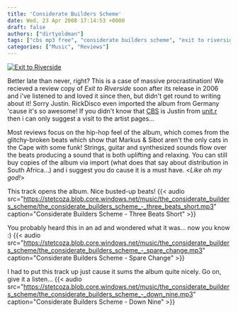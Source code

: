 ```yaml
---
title: 'Considerate Builders Scheme'
date: Wed, 23 Apr 2008 17:14:53 +0000
draft: false
authors: ["dirtyoldman"]
tags: ["cbs mp3 free", "considerate builders scheme", "exit to riverside"]
categories: ["Music", "Reviews"]
---
```


[![Exit to Riverside](/wp-content/uploads/2008/04/038-600x600-300x300.jpg "038-600x600")](/wp-content/uploads/2008/04/038-600x600.jpg)

Better late than never, right? This is a case of massive procrastination! We recieved a review copy of _Exit to Riverside_ soon after its release in 2006 and i've listened to and loved it since then, but didn't get round to writing about it! Sorry Justin. RickDisco even imported the album from Germany 'cause it's so awesome! If you didn't know that [CBS](/artists/cbs/) is Justin from [unit.r](/artists/unitr) then i can only suggest a visit to the artist pages...

Most reviews focus on the hip-hop feel of the album, which comes from the glitchy-broken beats which show that Markus & Sibot aren't the only cats in the Cape with some funk! Strings, guitar and synthesized sounds flow over the beats producing a sound that is both uplifting and relaxing. You can still buy copies of the album via import (what does that say about distribution in South Africa...) and i suggest you do cause it is a must have. <_Like oh my god!_\>

This track opens the album. Nice busted-up beats!
{{< audio
    src="https://stetcoza.blob.core.windows.net/music/the_considerate_builders_scheme/the_considerate_builders_scheme_-_three_beats_short.mp3"
    caption="Considerate Builders Scheme - Three Beats Short" >}}

You probably heard this in an ad and wondered what it was... now you know :)
{{< audio
    src="https://stetcoza.blob.core.windows.net/music/the_considerate_builders_scheme/the_considerate_builders_scheme_-_spare_change.mp3"
    caption="Considerate Builders Scheme - Spare Change" >}}

I had to put this track up just cause it sums the album quite nicely. Go on, give it a listen...
{{< audio
    src="https://stetcoza.blob.core.windows.net/music/the_considerate_builders_scheme/the_considerate_builders_scheme_-_down_nine.mp3"
    caption="Considerate Builders Scheme - Down Nine" >}}